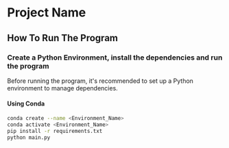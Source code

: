 # Project Name

## How To Run The Program

###  Create a Python Environment, install the dependencies and run the program

Before running the program, it's recommended to set up a Python environment to manage dependencies.

#### Using Conda

```bash
conda create --name <Environment_Name>
conda activate <Environment_Name>
pip install -r requirements.txt
python main.py

